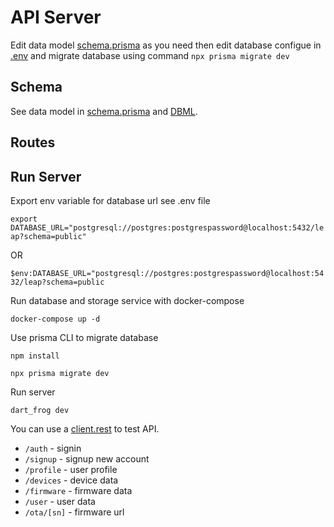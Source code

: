 # API Server

Edit data model [schema.prisma](/server/prisma/schema.prisma) as you need then edit database configue in [.env](/server/.env) and migrate database using command `npx prisma migrate dev`

## Schema

See data model in [schema.prisma](/server/prisma/schema.prisma) and [DBML](/server/prisma/dbml/schema.dbml).

## Routes

## Run Server

Export env variable for database url see .env file

`export DATABASE_URL="postgresql://postgres:postgrespassword@localhost:5432/leap?schema=public"`

OR

`$env:DATABASE_URL="postgresql://postgres:postgrespassword@localhost:5432/leap?schema=public`

Run database and storage service with docker-compose

`docker-compose up -d`

Use prisma CLI to migrate database

`npm install`

`npx prisma migrate dev`

Run server

`dart_frog dev`

You can use a [client.rest](/server/client.rest) to test API.

- `/auth` - signin
- `/signup` - signup new account
- `/profile` - user profile
- `/devices` - device data
- `/firmware` - firmware data
- `/user` - user data
- `/ota/[sn]` - firmware url
